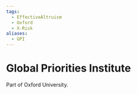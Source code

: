 ```yaml
---
tags:
  - EffectiveAltruism
  - Oxford
  - X-Risk
aliases:
  - GPI
---
```

# Global Priorities Institute

Part of Oxford University.


